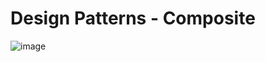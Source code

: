 <p align = center>
<h1> Design Patterns - Composite </h1>
 
  ![image](https://github.com/LaizaCristina/bertoti/assets/111503805/d842393a-f3b8-40fe-83c2-288a153bcdd1)

  </p>

